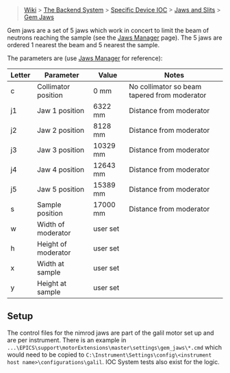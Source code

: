 > [Wiki](Home) > [The Backend System](The-Backend-System) > [Specific Device IOC](Specific-Device-IOC) > [Jaws and Slits](Jaws-and-slits) > [Gem Jaws](Gem-Jaws-Manager)

Gem jaws are a set of 5 jaws which work in concert to limit the beam of neutrons reaching the sample (see the [Jaws Manager](Jaws-Managers) page). The 5 jaws are ordered 1 nearest the beam and 5 nearest the sample. 

The parameters are (use [Jaws Manager](Jaws-Managers) for reference):

Letter | Parameter | Value | Notes
--- | --------- | ----- | -----
c | Collimator position | 0 mm |  No collimator so beam tapered from moderator
j1 | Jaw 1 position | 6322 mm | Distance from moderator
j2 | Jaw 2 position | 8128 mm |  Distance from moderator
j3 | Jaw 3 position | 10329 mm |  Distance from moderator
j4 | Jaw 4 position | 12643 mm |  Distance from moderator
j5 | Jaw 5 position | 15389 mm |  Distance from moderator
s | Sample position | 17000 mm | Distance from moderator
w | Width of moderator | user set | 
h | Height of moderator | user set | 
x | Width at sample | user set |
y | Height at sample | user set |

## Setup

The control files for the nimrod jaws are part of the galil motor set up and are per instrument. There is an example in `...\EPICS\support\motorExtensions\master\settings\gem_jaws\*.cmd` which would need to be copied to `C:\Instrument\Settings\config\<instrument host name>\configurations\galil`. IOC System tests also exist for the logic.
